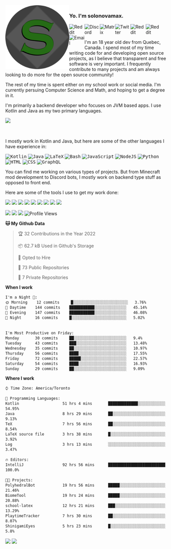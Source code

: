 <img align="left" alt="Avatar" width="200px" src="https://raw.githubusercontent.com/solonovamax/solonovamax/main/solonovamax-circle.png" />

### Yo. I'm solonovamax.

<a href="https://gitlab.com/solonovamax">
    <img align="left" alt="Reddit" width="48px" src="https://img.icons8.com/color/2x/gitlab.png">
</a>

<a href="https://discord.solonovamax.gay">
    <img align="left" alt="Discord" width="48px" src="https://img.icons8.com/color/2x/discord-logo.png">
</a>

<a href="https://matrix.to/#/@solonovamax:matrix.org">
    <img align="left" alt="Matrix" width="48px" src="https://img.icons8.com/material/2x/matrix-logo.png">
</a>

<a href="https://twitter.com/solonovamax">
    <img align="left" alt="Twitter" width="48px" src="https://img.icons8.com/color/2x/twitter.png">
</a>

<!-- <a href="https://twitch.tv/solonovamax">
    <img align="left" alt="Twitch" width="48px" src="https://img.icons8.com/color/2x/twitch.png">
</a> -->

<a href="https://reddit.com/u/solonovamax">
    <img align="left" alt="Reddit" width="48px" src="https://img.icons8.com/color/2x/reddit.png">
</a>

<a href="https://www.youtube.com/channel/UCTxCeyGu41WfEBT8mXpjHMA">
    <img align="left" alt="Reddit" width="48px" src="https://img.icons8.com/color/2x/youtube.png">
</a>

<a href="mailto:solonovamax@12oclockpoint.com">
    <img align="left" alt="Email" width="48px" src="https://img.icons8.com/fluency/2x/mail.png">
</a>

<!-- <a href="https://open.spotify.com/user/solonovamax">
    <img align="left" alt="Spotify" width="48px" src="https://img.icons8.com/color/2x/spotify.png">
</a> -->

<br/>
<br/>

I'm an 18 year old dev from Quebec, Canada.
I spend most of my time writing code for and developing open source projects, as I believe that transparent and free software is very important.
I frequently contribute to many projects and am always looking to do more for the open source community!

The rest of my time is spent either on my school work or social media. I'm currently persuing Computer Science and Math, and hoping to get a degree in it.

I'm primarily a backend developer who focuses on JVM based apps. I use Kotlin and Java as my two primary languages.


<a href="https://github.com/ryo-ma/github-profile-trophy"><img src="https://github-profile-trophy.vercel.app/?username=pierreschwang&margin-w=15&row=1"/></a> 

<br/>

I mostly work in Kotlin and Java, but here are some of the other languages I have experience in:

<kbd><img height="32" alt="Kotlin" src="https://img.icons8.com/color/1x/kotlin.png"></kbd>
<kbd><img height="32" alt="Java" src="https://img.icons8.com/color/1x/java-coffee-cup-logo.png"></kbd>
<kbd><img height="32" alt="LaTeX" src="https://img.icons8.com/color/1x/latex.png"></kbd>
<kbd><img height="32" alt="Bash" src="https://img.icons8.com/color/1x/console.png"></kbd>
<kbd><img height="32" alt="JavaScript" src="https://img.icons8.com/color/1x/javascript.png"></kbd>
<kbd><img height="32" alt="NodeJS" src="https://img.icons8.com/color/1x/nodejs.png"></kbd>
<kbd><img height="32" alt="Python" src="https://img.icons8.com/color/1x/python.png"></kbd>
<kbd><img height="32" alt="HTML" src="https://img.icons8.com/color/1x/html-5.png"></kbd>
<kbd><img height="32" alt="CSS" src="https://img.icons8.com/color/1x/css3.png"></kbd>
<kbd><img height="32" alt="GraphQL" src="https://img.icons8.com/color/1x/graphql.png"></kbd>

You can find me working on various types of projects.
But from Minecraft mod development to Discord bots, I mostly work on backend type stuff as opposed to front end.

Here are some of the tools I use to get my work done:

<kbd><img height="32" src="https://img.icons8.com/color/2x/intellij-idea.png"></kbd>
<kbd><img height="32" src="https://img.icons8.com/color/2x/linux.png"></kbd>
<kbd><img height="32" src="https://img.icons8.com/fluent/2x/console.png"></kbd>
<kbd><img height="32" src="https://img.icons8.com/color/2x/open-source.png"></kbd>
<kbd><img height="32" src="https://img.icons8.com/color/2x/git.png"></kbd>
<kbd><img height="32" src="https://img.icons8.com/color/2x/docker.png"></kbd>
<kbd><img height="32" src="https://img.icons8.com/color/2x/mongodb.png"></kbd>
<kbd><img height="32" src="https://img.icons8.com/color/2x/nginx.png"></kbd>
<kbd><img height="32" src="https://img.icons8.com/metro/2x/mysql.png"></kbd>

![](https://img.shields.io/badge/OS-Arch%20Linux-informational?style=flat&logo=Arch%20Linux&logoColor=white&color=007ec6)
![](https://img.shields.io/badge/Editor-IntelliJ%20Idea-informational?style=flat&logo=IntelliJ%20Idea&logoColor=white&color=007ec6)
![](https://img.shields.io/badge/Main%20Languages-Java%20%26%20Kotlin-informational?style=flat&logo=Java&logoColor=white&color=007ec6)
![Profile Views](https://komarev.com/ghpvc/?username=solonovamax&color=blue&style=flat)


<!--START_SECTION:waka-->
**🐱 My Github Data** 

> 🏆 32 Contributions in the Year 2022
 > 
> 📦 62.7 kB Used in Github's Storage 
 > 
> 💼 Opted to Hire
 > 
> 📜 73 Public Repositories 
 > 
> 🔑 7 Private Repositories  
 > 
**When I work** 

```text
I'm a Night 🦉: 
🌞 Morning    12 commits     █░░░░░░░░░░░░░░░░░░░░░░░░   3.76% 
🌆 Daytime    144 commits    ███████████░░░░░░░░░░░░░░   45.14% 
🌃 Evening    147 commits    ███████████░░░░░░░░░░░░░░   46.08% 
🌙 Night      16 commits     █░░░░░░░░░░░░░░░░░░░░░░░░   5.02%


I'm Most Productive on Friday: 
Monday       30 commits     ██░░░░░░░░░░░░░░░░░░░░░░░   9.4% 
Tuesday      43 commits     ███░░░░░░░░░░░░░░░░░░░░░░   13.48% 
Wednesday    35 commits     ██░░░░░░░░░░░░░░░░░░░░░░░   10.97% 
Thursday     56 commits     ████░░░░░░░░░░░░░░░░░░░░░   17.55% 
Friday       72 commits     █████░░░░░░░░░░░░░░░░░░░░   22.57% 
Saturday     54 commits     ████░░░░░░░░░░░░░░░░░░░░░   16.93% 
Sunday       29 commits     ██░░░░░░░░░░░░░░░░░░░░░░░   9.09%

```


**Where I work** 

```text
⌚︎ Time Zone: America/Toronto

💬 Programming Languages: 
Kotlin                   51 hrs 4 mins       █████████████░░░░░░░░░░░░   54.95% 
Java                     8 hrs 29 mins       ██░░░░░░░░░░░░░░░░░░░░░░░   9.13% 
TeX                      7 hrs 56 mins       ██░░░░░░░░░░░░░░░░░░░░░░░   8.54% 
LaTeX source file        3 hrs 38 mins       █░░░░░░░░░░░░░░░░░░░░░░░░   3.92% 
Log                      3 hrs 13 mins       ░░░░░░░░░░░░░░░░░░░░░░░░░   3.47%

🔥 Editors: 
IntelliJ                 92 hrs 56 mins      █████████████████████████   100.0%

🐱‍💻 Projects: 
PolyhedralBot            19 hrs 56 mins      █████░░░░░░░░░░░░░░░░░░░░   21.46% 
BiomeTool                19 hrs 24 mins      █████░░░░░░░░░░░░░░░░░░░░   20.88% 
school-latex             12 hrs 21 mins      ███░░░░░░░░░░░░░░░░░░░░░░   13.29% 
PlaytimeTracker          7 hrs 30 mins       ██░░░░░░░░░░░░░░░░░░░░░░░   8.07% 
ShinigamiEyes            5 hrs 23 mins       █░░░░░░░░░░░░░░░░░░░░░░░░   5.8%

```


<!--END_SECTION:waka-->

<div style="white-space:nowrap;width:100%;position: relative;display: inline-block">
<img align="center" src="https://github-readme-stats.vercel.app/api?username=solonovamax&custom_title=solonovamax%27s%20Github%20Stats&langs_count=5&include_all_commits=true&count_private=true&show_icons=true&theme=github_dark"/>
<img align="center" src="https://github-readme-stats.vercel.app/api/wakatime?username=solonovamax&custom_title=solonovamax%27s%20Primary%20Languages&langs_count=10&show_icons=true&theme=github_dark"/>
</div>
